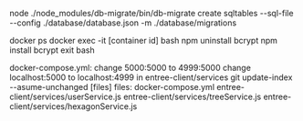 
<!-- command to create new migration sql -->
node ./node_modules/db-migrate/bin/db-migrate create sqltables --sql-file --config ./database/database.json -m ./database/migrations

<!-- steps to implement on mac -->
docker ps
docker exec -it [container id] bash
npm uninstall bcrypt
npm install bcrypt
exit bash

docker-compose.yml: change 5000:5000 to 4999:5000
change localhost:5000 to localhost:4999 in entree-client/services
git update-index --asume-unchanged [files]
files:
    docker-compose.yml
    entree-client/services/userService.js
    entree-client/services/treeService.js
    entree-client/services/hexagonService.js